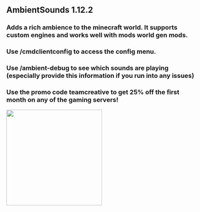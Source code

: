 ## AmbientSounds 1.12.2
### Adds a rich ambience to the minecraft world. It supports custom engines and works well with mods world gen mods.

 ### Use /cmdclientconfig to access the config menu.

### Use /ambient-debug to see which sounds are playing (especially provide this information if you run into any issues)

### Use the promo code teamcreative to get 25% off the first month on any of the gaming servers!

<img src="https://i.imgur.com/g2vJewK.png" width="250">
